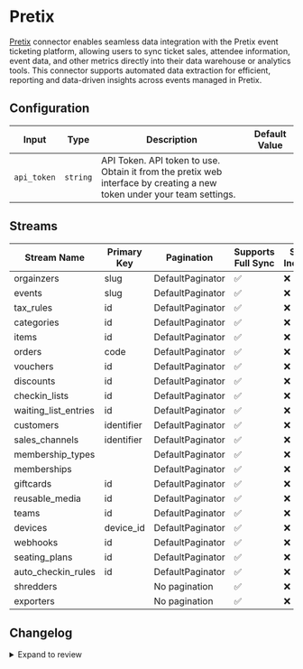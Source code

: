 # Pretix
[Pretix](https://pretix.eu/about/en/) connector enables seamless data integration with the Pretix event ticketing platform, allowing users to sync ticket sales, attendee information, event data, and other metrics directly into their data warehouse or analytics tools. This connector supports automated data extraction for efficient, reporting and data-driven insights across events managed in Pretix.

## Configuration

| Input | Type | Description | Default Value |
|-------|------|-------------|---------------|
| `api_token` | `string` | API Token. API token to use. Obtain it from the pretix web interface by creating a new token under your team settings. |  |

## Streams
| Stream Name | Primary Key | Pagination | Supports Full Sync | Supports Incremental |
|-------------|-------------|------------|---------------------|----------------------|
| orgainzers | slug | DefaultPaginator | ✅ |  ❌  |
| events | slug | DefaultPaginator | ✅ |  ❌  |
| tax_rules | id | DefaultPaginator | ✅ |  ❌  |
| categories | id | DefaultPaginator | ✅ |  ❌  |
| items | id | DefaultPaginator | ✅ |  ❌  |
| orders | code | DefaultPaginator | ✅ |  ❌  |
| vouchers | id | DefaultPaginator | ✅ |  ❌  |
| discounts | id | DefaultPaginator | ✅ |  ❌  |
| checkin_lists | id | DefaultPaginator | ✅ |  ❌  |
| waiting_list_entries | id | DefaultPaginator | ✅ |  ❌  |
| customers | identifier | DefaultPaginator | ✅ |  ❌  |
| sales_channels | identifier | DefaultPaginator | ✅ |  ❌  |
| membership_types |  | DefaultPaginator | ✅ |  ❌  |
| memberships |  | DefaultPaginator | ✅ |  ❌  |
| giftcards | id | DefaultPaginator | ✅ |  ❌  |
| reusable_media | id | DefaultPaginator | ✅ |  ❌  |
| teams | id | DefaultPaginator | ✅ |  ❌  |
| devices | device_id | DefaultPaginator | ✅ |  ❌  |
| webhooks | id | DefaultPaginator | ✅ |  ❌  |
| seating_plans | id | DefaultPaginator | ✅ |  ❌  |
| auto_checkin_rules | id | DefaultPaginator | ✅ |  ❌  |
| shredders |  | No pagination | ✅ |  ❌  |
| exporters |  | No pagination | ✅ |  ❌  |

## Changelog

<details>
  <summary>Expand to review</summary>

| Version | Date              | Pull Request | Subject        |
|---------|-------------------|--------------|----------------|
| 0.0.34  | 2025-09-05 | [65966](https://github.com/airbytehq/airbyte/pull/65966) | Update to CDK v7.0.0 |
| 0.0.33  | 2025-08-23 | [65174](https://github.com/airbytehq/airbyte/pull/65174) | Update dependencies |
| 0.0.32  | 2025-08-09 | [64746](https://github.com/airbytehq/airbyte/pull/64746) | Update dependencies |
| 0.0.31  | 2025-08-02 | [64246](https://github.com/airbytehq/airbyte/pull/64246) | Update dependencies |
| 0.0.30  | 2025-07-26 | [63841](https://github.com/airbytehq/airbyte/pull/63841) | Update dependencies |
| 0.0.29  | 2025-07-19 | [63425](https://github.com/airbytehq/airbyte/pull/63425) | Update dependencies |
| 0.0.28  | 2025-07-12 | [62661](https://github.com/airbytehq/airbyte/pull/62661) | Update dependencies |
| 0.0.27  | 2025-06-28 | [62336](https://github.com/airbytehq/airbyte/pull/62336) | Update dependencies |
| 0.0.26  | 2025-06-21 | [61871](https://github.com/airbytehq/airbyte/pull/61871) | Update dependencies |
| 0.0.25  | 2025-06-14 | [61074](https://github.com/airbytehq/airbyte/pull/61074) | Update dependencies |
| 0.0.24  | 2025-05-24 | [60510](https://github.com/airbytehq/airbyte/pull/60510) | Update dependencies |
| 0.0.23  | 2025-05-10 | [60097](https://github.com/airbytehq/airbyte/pull/60097) | Update dependencies |
| 0.0.22  | 2025-05-04 | [59505](https://github.com/airbytehq/airbyte/pull/59505) | Update dependencies |
| 0.0.21  | 2025-04-27 | [59065](https://github.com/airbytehq/airbyte/pull/59065) | Update dependencies |
| 0.0.20  | 2025-04-19 | [58500](https://github.com/airbytehq/airbyte/pull/58500) | Update dependencies |
| 0.0.19  | 2025-04-12 | [57908](https://github.com/airbytehq/airbyte/pull/57908) | Update dependencies |
| 0.0.18  | 2025-04-05 | [57354](https://github.com/airbytehq/airbyte/pull/57354) | Update dependencies |
| 0.0.17  | 2025-03-29 | [56728](https://github.com/airbytehq/airbyte/pull/56728) | Update dependencies |
| 0.0.16  | 2025-03-22 | [56166](https://github.com/airbytehq/airbyte/pull/56166) | Update dependencies |
| 0.0.15  | 2025-03-08 | [55541](https://github.com/airbytehq/airbyte/pull/55541) | Update dependencies |
| 0.0.14  | 2025-03-01 | [55043](https://github.com/airbytehq/airbyte/pull/55043) | Update dependencies |
| 0.0.13  | 2025-02-23 | [54616](https://github.com/airbytehq/airbyte/pull/54616) | Update dependencies |
| 0.0.12  | 2025-02-15 | [53986](https://github.com/airbytehq/airbyte/pull/53986) | Update dependencies |
| 0.0.11  | 2025-02-08 | [53497](https://github.com/airbytehq/airbyte/pull/53497) | Update dependencies |
| 0.0.10  | 2025-02-01 | [52984](https://github.com/airbytehq/airbyte/pull/52984) | Update dependencies |
| 0.0.9   | 2025-01-25 | [52500](https://github.com/airbytehq/airbyte/pull/52500) | Update dependencies |
| 0.0.8   | 2025-01-18 | [51883](https://github.com/airbytehq/airbyte/pull/51883) | Update dependencies |
| 0.0.7   | 2025-01-11 | [51338](https://github.com/airbytehq/airbyte/pull/51338) | Update dependencies |
| 0.0.6   | 2024-12-28 | [50706](https://github.com/airbytehq/airbyte/pull/50706) | Update dependencies |
| 0.0.5   | 2024-12-21 | [50284](https://github.com/airbytehq/airbyte/pull/50284) | Update dependencies |
| 0.0.4   | 2024-12-14 | [49720](https://github.com/airbytehq/airbyte/pull/49720) | Update dependencies |
| 0.0.3   | 2024-12-12 | [49357](https://github.com/airbytehq/airbyte/pull/49357) | Update dependencies |
| 0.0.2   | 2024-12-11 | [49073](https://github.com/airbytehq/airbyte/pull/49073) | Starting with this version, the Docker image is now rootless. Please note that this and future versions will not be compatible with Airbyte versions earlier than 0.64 |
| 0.0.1   | 2024-11-09 | | Initial release by [@parthiv11](https://github.com/parthiv11) via Connector Builder |

</details>
